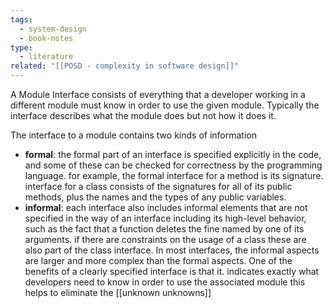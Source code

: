 ```yaml
---
tags:
  - system-design
  - book-notes
type:
  - literature
related: "[[POSD - complexity in software design]]"
---
```

A Module Interface consists of everything that a developer working in a different module must know in order to use the given module. Typically the interface describes what the module does but not how it does it.

The interface to a module contains two kinds of information
- **formal**: the formal part of an interface is specified explicitly in the code, and some of these can be checked for correctness by the programming language. for example, the formal interface for a method is its signature. interface for a class consists of the signatures for all of its public methods, plus the names and the types of any public variables.
- **informal**: each interface also includes informal elements that are not specified in the way of an interface including its high-level behavior, such as the fact that a function deletes the fine named by one of its arguments. if there are constraints on the usage of a class these are also part of the class interface. In most interfaces, the informal aspects are larger and more complex than the formal aspects. One of the benefits of a clearly specified interface is that it. indicates exactly what developers need to know in order to use the associated module this helps to eliminate the [[unknown unknowns]]